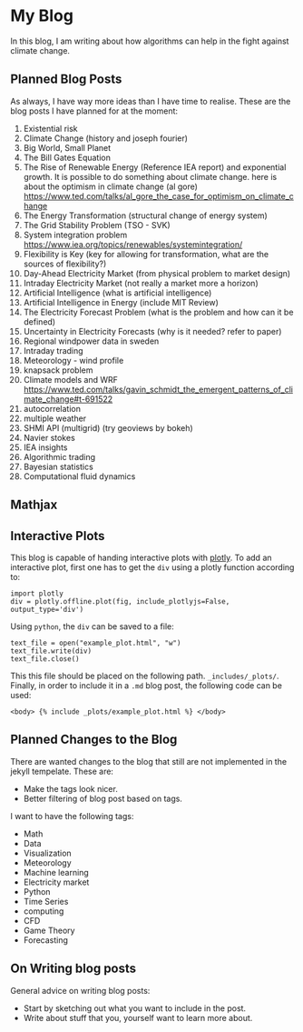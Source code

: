 # My Blog
In this blog, I am writing about how algorithms can help in the fight against climate change.

## Planned Blog Posts
As always, I have way more ideas than I have time to realise. These are the blog posts I have planned for at the moment:

1. Existential risk
1. Climate Change (history and joseph fourier)
1. Big World, Small Planet
1. The Bill Gates Equation
1. The Rise of Renewable Energy (Reference IEA report) and exponential growth. It is possible to do something about climate change.
here is about the optimism in climate change (al gore) https://www.ted.com/talks/al_gore_the_case_for_optimism_on_climate_change
1. The Energy Transformation (structural change of energy system)
1. The Grid Stability Problem (TSO - SVK)
1. System integration problem https://www.iea.org/topics/renewables/systemintegration/
1. Flexibility is Key (key for allowing for transformation, what are the sources of flexibility?)
1. Day-Ahead Electricity Market (from physical problem to market design)
1. Intraday Electricity Market (not really a market more a horizon)
1. Artificial Intelligence (what is artificial intelligence)
1. Artificial Intelligence in Energy (include MIT Review)
1. The Electricity Forecast Problem (what is the problem and how can it be defined)
1. Uncertainty in Electricity Forecasts (why is it needed? refer to paper)
1. Regional windpower data in sweden
1. Intraday trading
1. Meteorology - wind profile
1. knapsack problem
1. Climate models and WRF https://www.ted.com/talks/gavin_schmidt_the_emergent_patterns_of_climate_change#t-691522
1. autocorrelation
1. multiple weather
1. SHMI API (multigrid) (try geoviews by bokeh)
1. Navier stokes
1. IEA insights
1. Algorithmic trading
1. Bayesian statistics
1. Computational fluid dynamics

## Mathjax

## Interactive Plots
This blog is capable of handing interactive plots with [plotly](https://plot.ly/). To add an interactive plot, first one has to get the ```div``` using a plotly function according to:

```
import plotly
div = plotly.offline.plot(fig, include_plotlyjs=False, output_type='div')
```

Using ```python```, the ```div``` can be saved to a file:

```
text_file = open("example_plot.html", "w")
text_file.write(div)
text_file.close()
```

This this file should be placed on the following path. ```_includes/_plots/```. Finally, in order to include it in a ```.md``` blog post, the following code can be used:

```
<body> {% include _plots/example_plot.html %} </body>
```

## Planned Changes to the Blog
There are wanted changes to the blog that still are not implemented in the jekyll tempelate. These are:
* Make the tags look nicer.
* Better filtering of blog post based on tags.

I want to have the following tags:

* Math
* Data
* Visualization
* Meteorology
* Machine learning
* Electricity market
* Python
* Time Series
* computing
* CFD
* Game Theory
* Forecasting

## On Writing blog posts
General advice on writing blog posts:

* Start by sketching out what you want to include in the post.
* Write about stuff that you, yourself want to learn more about.
